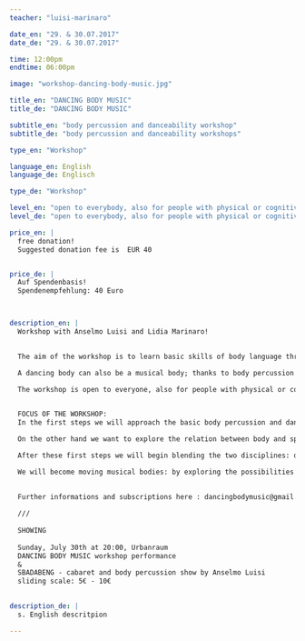 ```yaml
---
teacher: "luisi-marinaro"

date_en: "29. & 30.07.2017"
date_de: "29. & 30.07.2017"

time: 12:00pm
endtime: 06:00pm

image: "workshop-dancing-body-music.jpg"

title_en: "DANCING BODY MUSIC"
title_de: "DANCING BODY MUSIC"

subtitle_en: "body percussion and danceability workshop"
subtitle_de: "body percussion and danceability workshops"

type_en: "Workshop"

language_en: English
language_de: Englisch

type_de: "Workshop"

level_en: "open to everybody, also for people with physical or cognitive disability. Musicians, dancers, curious people: everyone is welcome!"
level_de: "open to everybody, also for people with physical or cognitive disability. Musicians, dancers, curious people: everyone is welcome!"

price_en: |
  free donation!  
  Suggested donation fee is  EUR 40


price_de: |
  Auf Spendenbasis!  
  Spendenempfehlung: 40 Euro



description_en: |  
  Workshop with Anselmo Luisi and Lidia Marinaro!  
  

  The aim of the workshop is to learn basic skills of body language through dance and rhythm.  

  A dancing body can also be a musical body; thanks to body percussion technique and dance improvisation (DanceAbility) in this workshop we will explore and push individual limits beyond the possibilities we normally think our body would have. We want to create a common space for artistic expression where each person's diversity is emphasised: limit is the essential starting point of creative action.

  The workshop is open to everyone, also for people with physical or cognitive disability. Dancers and musicians, or people who are just interested in exploring body language: everyone is welcome!  
  

  FOCUS OF THE WORKSHOP:    
  In the first steps we will approach the basic body percussion and dance skills separately. On one hand we will explore the wide range of sounds a body can create: we will then learn some simple grooves through coordination exercises and we will perform simple improvisations, both collective and individual.  

  On the other hand we want to explore the relation between body and space while dancing: we want to awaken intuitive thought and discover the pleasure of moving our body at our own pace. How do I relate to different forms and bodies? How can I open up my imagination if I change my point of view? These are some of the questions which will move our workshop.

  After these first steps we will begin blending the two disciplines: dance and music become one same thing, movement generates sound, sound generates movement.

  We will become moving musical bodies: by exploring the possibilities of this new way of living the surrounding space we will be able to create a final collective performance.

  
  Further informations and subscriptions here : dancingbodymusic@gmail.com  
  
  ///  
  
  SHOWING  
  
  Sunday, July 30th at 20:00, Urbanraum  
  DANCING BODY MUSIC workshop performance  
  &  
  SBADABENG - cabaret and body percussion show by Anselmo Luisi  
  sliding scale: 5€ - 10€

  
description_de: |
  s. English descritpion

---
```

